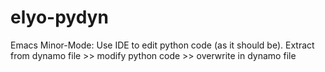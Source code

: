 # elyo-pydyn
Emacs Minor-Mode: Use IDE to edit python code (as it should be). Extract from dynamo file >> modify python code >> overwrite in dynamo file
